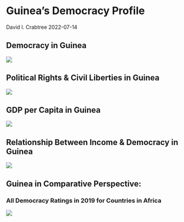 Guinea’s Democracy Profile
================
David I. Crabtree
2022-07-14

## Democracy in Guinea

![](C:\Users\David\Desktop\PROGRA~1\FILESA~1\DEMOCR~1\reports\GUINEA~2/figure-gfm/Demscore-1.png)<!-- -->

## Political Rights & Civil Liberties in Guinea

![](C:\Users\David\Desktop\PROGRA~1\FILESA~1\DEMOCR~1\reports\GUINEA~2/figure-gfm/Political%20Rights%20&%20Civil%20Libs-1.png)<!-- -->

## GDP per Capita in Guinea

![](C:\Users\David\Desktop\PROGRA~1\FILESA~1\DEMOCR~1\reports\GUINEA~2/figure-gfm/GDP%20per%20Capita-1.png)<!-- -->

## Relationship Between Income & Democracy in Guinea

![](C:\Users\David\Desktop\PROGRA~1\FILESA~1\DEMOCR~1\reports\GUINEA~2/figure-gfm/Income%20&%20Dem-1.png)<!-- -->

## Guinea in Comparative Perspective:

### All Democracy Ratings in 2019 for Countries in Africa

![](C:\Users\David\Desktop\PROGRA~1\FILESA~1\DEMOCR~1\reports\GUINEA~2/figure-gfm/Democracy%20in%20Comparative%20Perspective-1.png)<!-- -->
